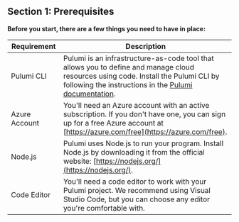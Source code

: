 ## Section 1: Prerequisites


**Before you start, there are a few things you need to have in place:**


| Requirement         | Description                                                                                                           |
|---------------------|-----------------------------------------------------------------------------------------------------------------------|
| Pulumi CLI          | Pulumi is an infrastructure-as-code tool that allows you to define and manage cloud resources using code. Install the Pulumi CLI by following the instructions in the [Pulumi documentation](https://www.pulumi.com/docs/get-started/install/). |
| Azure Account       | You'll need an Azure account with an active subscription. If you don't have one, you can sign up for a free Azure account at [https://azure.com/free](https://azure.com/free). |
| Node.js             | Pulumi uses Node.js to run your program. Install Node.js by downloading it from the official website: [https://nodejs.org/](https://nodejs.org/). |
| Code Editor         | You'll need a code editor to work with your Pulumi project. We recommend using Visual Studio Code, but you can choose any editor you're comfortable with. |